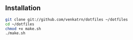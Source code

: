 Installation
------------

``` bash
git clone git://github.com/venkatrn/dotfiles ~/dotfiles
cd ~/dotfiles
chmod +x make.sh
./make.sh
```
